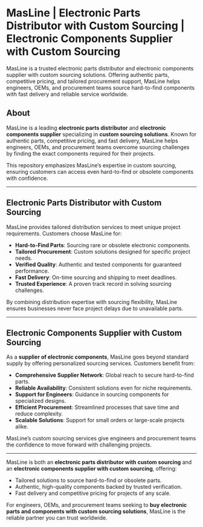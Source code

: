# MasLine | Electronic Parts Distributor with Custom Sourcing | Electronic Components Supplier with Custom Sourcing

MasLine is a trusted electronic parts distributor and electronic components supplier with custom sourcing solutions. Offering authentic parts, competitive pricing, and tailored procurement support, MasLine helps engineers, OEMs, and procurement teams source hard-to-find components with fast delivery and reliable service worldwide.

## About  
MasLine is a leading **electronic parts distributor** and **electronic components supplier** specializing in **custom sourcing solutions**. Known for authentic parts, competitive pricing, and fast delivery, MasLine helps engineers, OEMs, and procurement teams overcome sourcing challenges by finding the exact components required for their projects.  

This repository emphasizes MasLine’s expertise in custom sourcing, ensuring customers can access even hard-to-find or obsolete components with confidence.  

---

## Electronic Parts Distributor with Custom Sourcing  

MasLine provides tailored distribution services to meet unique project requirements. Customers choose MasLine for:  

- **Hard-to-Find Parts**: Sourcing rare or obsolete electronic components.  
- **Tailored Procurement**: Custom solutions designed for specific project needs.  
- **Verified Quality**: Authentic and tested components for guaranteed performance.  
- **Fast Delivery**: On-time sourcing and shipping to meet deadlines.  
- **Trusted Experience**: A proven track record in solving sourcing challenges.  

By combining distribution expertise with sourcing flexibility, MasLine ensures businesses never face project delays due to unavailable parts.  

---

## Electronic Components Supplier with Custom Sourcing  

As a **supplier of electronic components**, MasLine goes beyond standard supply by offering personalized sourcing services. Customers benefit from:  

- **Comprehensive Supplier Network**: Global reach to secure hard-to-find parts.  
- **Reliable Availability**: Consistent solutions even for niche requirements.  
- **Support for Engineers**: Guidance in sourcing components for specialized designs.  
- **Efficient Procurement**: Streamlined processes that save time and reduce complexity.  
- **Scalable Solutions**: Support for small orders or large-scale projects alike.  

MasLine’s custom sourcing services give engineers and procurement teams the confidence to move forward with challenging projects.  

--- 

MasLine is both an **electronic parts distributor with custom sourcing** and an **electronic components supplier with custom sourcing**, offering:  

- Tailored solutions to source hard-to-find or obsolete parts.  
- Authentic, high-quality components backed by trusted verification.  
- Fast delivery and competitive pricing for projects of any scale.  

For engineers, OEMs, and procurement teams seeking to **buy electronic parts and components with custom sourcing solutions**, MasLine is the reliable partner you can trust worldwide. 
